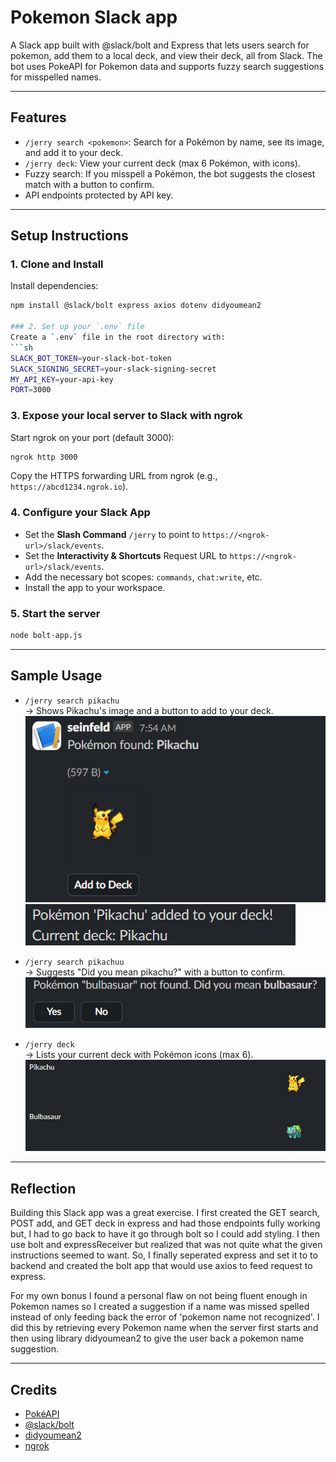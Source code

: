 # Pokemon Slack app

A Slack app built with @slack/bolt and Express that lets users search for pokemon, add them to a local deck, and view their deck, all from Slack. The bot uses PokeAPI for Pokemon data and supports fuzzy search suggestions for misspelled names.

---

## Features
- `/jerry search <pokemon>`: Search for a Pokémon by name, see its image, and add it to your deck.
- `/jerry deck`: View your current deck (max 6 Pokémon, with icons).
- Fuzzy search: If you misspell a Pokémon, the bot suggests the closest match with a button to confirm.
- API endpoints protected by API key.

---

## Setup Instructions

### 1. Clone and Install
Install dependencies:
  ```sh
  npm install @slack/bolt express axios dotenv didyoumean2

### 2. Set up your `.env` file
Create a `.env` file in the root directory with:
```sh
SLACK_BOT_TOKEN=your-slack-bot-token
SLACK_SIGNING_SECRET=your-slack-signing-secret
MY_API_KEY=your-api-key
PORT=3000
```

### 3. Expose your local server to Slack with ngrok

Start ngrok on your port (default 3000):
```sh
ngrok http 3000
```
Copy the HTTPS forwarding URL from ngrok (e.g., `https://abcd1234.ngrok.io`).

### 4. Configure your Slack App
- Set the **Slash Command** `/jerry` to point to `https://<ngrok-url>/slack/events`.
- Set the **Interactivity & Shortcuts** Request URL to `https://<ngrok-url>/slack/events`.
- Add the necessary bot scopes: `commands`, `chat:write`, etc.
- Install the app to your workspace.

### 5. Start the server
```sh
node bolt-app.js
```

---

## Sample Usage

- `/jerry search pikachu`  
  → Shows Pikachu's image and a button to add to your deck.
![Sample Pikachu](imgs/search-screenshot.png) 
![Sample Pikachu](imgs/add-screenshot.png)

- `/jerry search pikachuu`  
  → Suggests "Did you mean pikachu?" with a button to confirm.
  ![Sample Pikachu](imgs/suggestion-screenshot.png)
- `/jerry deck`  
  → Lists your current deck with Pokémon icons (max 6).
  ![Sample Pikachu](imgs/deck-screenshot.png)
---

## Reflection
Building this Slack app was a great exercise. I first created the GET search, POST add, and GET deck in express and had those endpoints fully working but, I had to go back to have it go through bolt so I could add styling. I then use bolt and expressReceiver but realized that was not quite what the given instructions seemed to want. So, I finally seperated express and set it to to backend and created the bolt app that would use axios to feed request to express. 

For my own bonus I found a personal flaw on not being fluent enough in Pokemon names so I created a suggestion if a name was missed spelled instead of only feeding back the error of 'pokemon name not recognized'. I did this by retrieving every Pokemon name when the server first starts and then using library didyoumean2 to give the user back a pokemon name suggestion.

---

## Credits
- [PokéAPI](https://pokeapi.co/)
- [@slack/bolt](https://slack.dev/bolt/)
- [didyoumean2](https://www.npmjs.com/package/didyoumean2)
- [ngrok](https://ngrok.com/)
